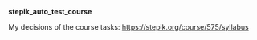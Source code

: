 __stepik_auto_test_course__

My decisions of the course tasks: https://stepik.org/course/575/syllabus
